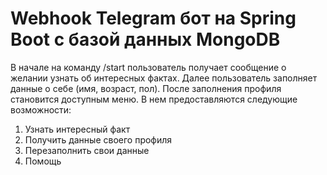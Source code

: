 ﻿<h1>Webhook Telegram бот на Spring Boot с базой данных MongoDB</h1>

В начале на команду /start пользователь получает сообщение о желании узнать об интересных фактах.
Далее пользователь заполняет данные о себе (имя, возраст, пол).
После заполнения профиля становится доступным меню.
В нем предоставляются следующие возможности:

1. Узнать интересный факт
2. Получить данные своего профиля
3. Перезаполнить свои данные
4. Помощь